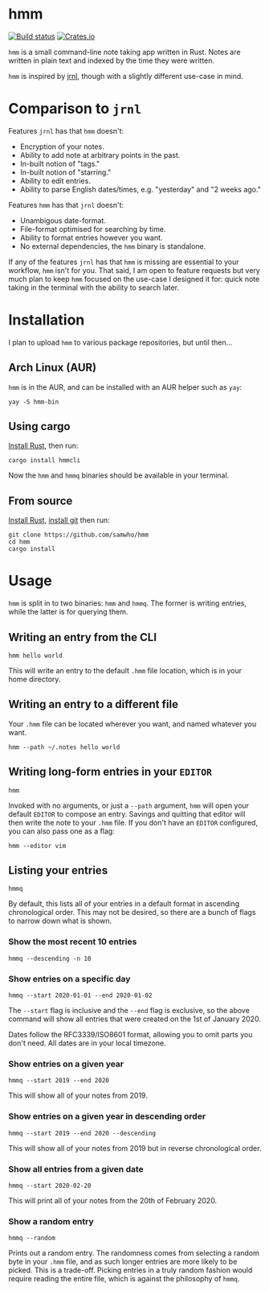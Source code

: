 # hmm


[![Build status](https://github.com/samwho/hmm/workflows/Build/badge.svg)](https://github.com/samwho/hmm/actions)
[![Crates.io](https://img.shields.io/crates/v/hmmcli.svg)](https://crates.io/crates/hmmcli)

`hmm` is a small command-line note taking app written in Rust. Notes are
written in plain text and indexed by the time they were written.

`hmm` is inspired by [jrnl][1], though with a slightly different use-case in
mind.

# Comparison to `jrnl`

Features `jrnl` has that `hmm` doesn't:

- Encryption of your notes.
- Ability to add note at arbitrary points in the past.
- In-built notion of "tags."
- In-built notion of "starring."
- Ability to edit entries.
- Ability to parse English dates/times, e.g. "yesterday" and "2 weeks ago."

Features `hmm` has that `jrnl` doesn't:

- Unambigous date-format.
- File-format optimised for searching by time.
- Ability to format entries however you want.
- No external dependencies, the `hmm` binary is standalone.

If any of the features `jrnl` has that `hmm` is missing are essential to your
workflow, `hmm` isn't for you. That said, I am open to feature requests but
very much plan to keep `hmm` focused on the use-case I designed it for: quick
note taking in the terminal with the ability to search later.

# Installation

I plan to upload `hmm` to various package repositories, but until then...

## Arch Linux (AUR)

`hmm` is in the AUR, and can be installed with an AUR helper such as `yay`:

    yay -S hmm-bin

## Using cargo

[Install Rust][2], then run:
    
    cargo install hmmcli

Now the `hmm` and `hmmq` binaries should be available in your terminal.

## From source

[Install Rust][2], [install git][3] then run:

    git clone https://github.com/samwho/hmm
    cd hmm
    cargo install

# Usage

`hmm` is split in to two binaries: `hmm` and `hmmq`. The former is writing
entries, while the latter is for querying them.

## Writing an entry from the CLI

    hmm hello world

This will write an entry to the default `.hmm` file location, which is in
your home directory.

## Writing an entry to a different file

Your `.hmm` file can be located wherever you want, and named whatever you
want.

    hmm --path ~/.notes hello world

## Writing long-form entries in your `EDITOR`

    hmm

Invoked with no arguments, or just a `--path` argument, `hmm` will open your
default `EDITOR` to compose an entry. Savings and quitting that editor will
then write the note to your `.hmm` file. If you don't have an `EDITOR`
configured, you can also pass one as a flag:

    hmm --editor vim

## Listing your entries

    hmmq

By default, this lists all of your entries in a default format in ascending
chronological order. This may not be desired, so there are a bunch of flags
to narrow down what is shown.

### Show the most recent 10 entries

    hmmq --descending -n 10

### Show entries on a specific day

    hmmq --start 2020-01-01 --end 2020-01-02

The `--start` flag is inclusive and the `--end` flag is exclusive, so the
above command will show all entries that were created on the 1st of January
2020.

Dates follow the RFC3339/ISO8601 format, allowing you to omit parts you don't
need. All dates are in your local timezone.

### Show entries on a given year

    hmmq --start 2019 --end 2020

This will show all of your notes from 2019.

### Show entries on a given year in descending order

    hmmq --start 2019 --end 2020 --descending

This will show all of your notes from 2019 but in reverse chronological order.

### Show all entries from a given date

    hmmq --start 2020-02-20

This will print all of your notes from the 20th of February 2020.

### Show a random entry

    hmmq --random

Prints out a random entry. The randomness comes from selecting a random byte
in your `.hmm` file, and as such longer entries are more likely to be picked.
This is a trade-off. Picking entries in a truly random fashion would require
reading the entire file, which is against the philosophy of `hmmq`.

[1]: https://rustup.rs/
[2]: https://rustup.rs/
[3]: https://git-scm.com/book/en/v2/Getting-Started-Installing-Git